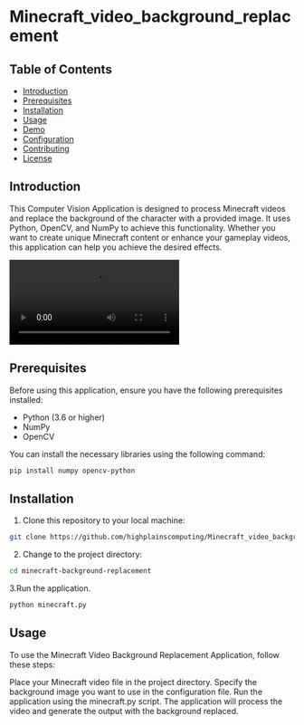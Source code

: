 # Minecraft_video_background_replacement

## Table of Contents
- [Introduction](#introduction)
- [Prerequisites](#prerequisites)
- [Installation](#installation)
- [Usage](#usage)
- [Demo](#demo)
- [Configuration](#configuration)
- [Contributing](#contributing)
- [License](#license)

## Introduction
This Computer Vision Application is designed to process Minecraft videos and replace the background of the character with a provided image. It uses Python, OpenCV, and NumPy to achieve this functionality. Whether you want to create unique Minecraft content or enhance your gameplay videos, this application can help you achieve the desired effects.

![Demo video](https://github.com/highplainscomputing/Minecraft_video_background_replacement/blob/main/Demo.avi)
## Prerequisites
Before using this application, ensure you have the following prerequisites installed:
- Python (3.6 or higher)
- NumPy
- OpenCV

You can install the necessary libraries using the following command:
```bash
pip install numpy opencv-python
```

## Installation
1. Clone this repository to your local machine:

```bash
git clone https://github.com/highplainscomputing/Minecraft_video_background_replacement.git
```
2. Change to the project directory:

```bash
cd minecraft-background-replacement
```
3.Run the application.
```bash
python minecraft.py
```
## Usage
To use the Minecraft Video Background Replacement Application, follow these steps:

Place your Minecraft video file in the project directory.
Specify the background image you want to use in the configuration file.
Run the application using the minecraft.py script.
The application will process the video and generate the output with the background replaced.
